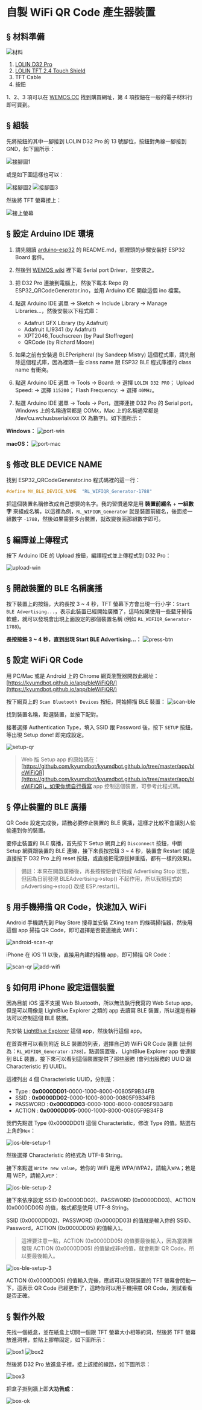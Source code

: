 # 自製 WiFi QR Code 產生器裝置

## § 材料準備

![材料](imgs/IMG3.jpg)

1. [LOLIN D32 Pro](https://wiki.wemos.cc/products:d32:d32_pro)
2. [LOLIN TFT 2.4 Touch Shield](https://wiki.wemos.cc/products:d1_mini_shields:tft_2.4_shield)
3. TFT Cable
4. 按鈕

1、2、3 項可以在 [WEMOS.CC](https://www.wemos.cc/) 找到購買網址，第 4 項按鈕在一般的電子材料行即可買到。


## § 組裝

先將按鈕的其中一腳接到 LOLIN D32 Pro 的 13 號腳位，按鈕對角線一腳接到 GND，如下圖所示：

![接腳圖1](imgs/IMG2.jpg)

或是如下圖這樣也可以：

![接腳圖2](imgs/img4.jpg)
![接腳圖3](imgs/img5.jpg)

然後將 TFT 螢幕接上：

![接上螢幕](imgs/IMG.jpg)


## § 設定 Arduino IDE 環境

1. 請先閱讀 [arduino-esp32](https://github.com/espressif/arduino-esp32) 的 README.md，照裡頭的步驟安裝好 ESP32 Board 套件。
2. 然後到 [WEMOS wiki](https://wiki.wemos.cc/downloads) 裡下載 Serial port Driver，並安裝之。
3. 把 D32 Pro 連接到電腦上，然後下載本 Repo 的 ESP32_QRCodeGenerator.ino，並用 Arduino IDE 開啟這個 ino 檔案。
4. 點選 Arduino IDE 選單 -> Sketch -> Include Library -> Manage Libraries...，然後安裝以下程式庫：

    - Adafruit GFX Library (by Adafruit)
    - Adafruit ILI9341 (by Adafruit)
    - XPT2046_Touchscreen (by Paul Stoffregen)
    - QRCode (by Richard Moore)

5. 如果之前有安裝過 BLEPeripheral (by Sandeep Mistry) 這個程式庫，請先刪除這個程式庫，因為裡頭一些 class name 跟 ESP32 BLE 程式庫裡的 class name 有衝突。
6. 點選 Arduino IDE 選單 -> Tools -> Board: -> 選擇 `LOLIN D32 PRO`； Upload Speed: -> 選擇 `115200`； Flash Frequency: -> 選擇 `40MHz`。
7. 點選 Arduino IDE 選單 -> Tools -> Port，選擇連接 D32 Pro 的 Serial port，Windows 上的名稱通常都是 COM`X`，Mac 上的名稱通常都是 /dev/cu.wchusbserial`XXXX` (X 為數字)。如下圖所示：

**Windows：**
![port-win](imgs/port_win.jpg)

**macOS：**
![port-mac](imgs/port_mac.png)


## § 修改 BLE DEVICE NAME

找到 ESP32_QRCodeGenerator.ino 程式碼裡的這一行：

```cpp
#define MY_BLE_DEVICE_NAME  "RL_WIFIQR_Generator-1788"
```

把這個裝置名稱修改成自己想要的名字。我的習慣通常是用 **裝置前綴名** + **一組數字** 來組成名稱，以這裡為例，`RL_WIFIQR_Generator` 就是裝置前綴名，後面接一組數字 `-1788`，然後如果需要多台裝置，就改變後面那組數字即可。


## § 編譯並上傳程式

按下 Arduino IDE 的 Upload 按鈕，編譯程式並上傳程式到 D32 Pro：

![upload-win](imgs/upload_win.png)



## § 開啟裝置的 BLE 名稱廣播

按下裝置上的按鈕，大約長按 3 ~ 4 秒，TFT 螢幕下方會出現一行小字：`Start BLE Advertising...`，表示此裝置已經開始廣播了，這時如果使用一些藍牙掃描軟體，就可以發現會出現上面設定的那個裝置名稱 (例如 `RL_WIFIQR_Generator-1788`)。

**長按按鈕 3 ~ 4 秒，直到出現 Start BLE Advertising...：**
![press-btn](imgs/press_btn.jpg)



## § 設定 WiFi QR Code

用 PC/Mac 或是 Android 上的 Chrome 網頁瀏覽器開啟此網址： [https://kyumdbot.github.io/app/bleWiFiQR/](https://kyumdbot.github.io/app/bleWiFiQR/)

按下網頁上的 `Scan Bluetooth Devices` 按紐，開始掃描 BLE 裝置：
![scan-ble](imgs/scan_ble.jpg)

找到裝置名稱，點選裝置，並按下配對。

接著選擇 Authentication Type，填入 SSID 跟 Password 後，按下 `SETUP` 按鈕，等出現 Setup done! 即完成設定。

![setup-qr](imgs/setup_qr.jpg)


> Web 版 Setup app 的原始碼在：[https://github.com/kyumdbot/kyumdbot.github.io/tree/master/app/bleWiFiQR](https://github.com/kyumdbot/kyumdbot.github.io/tree/master/app/bleWiFiQR)，如果你想自行撰寫 app 控制這個裝置，可參考此程式碼。

    

## § 停止裝置的 BLE 廣播

QR Code 設定完成後，請務必要停止裝置的 BLE 廣播，這樣才比較不會讓別人偷偷連到你的裝置。

要停止裝置的 BLE 廣播，首先按下 Setup 網頁上的 `Disconnect` 按鈕，中斷 Setup 網頁跟裝置的 BLE 連線，接下來長按按鈕 3 ~ 4 秒，裝置會 Restart (或是直接按下 D32 Pro 上的 reset 按鈕，或直接把電源拔掉重插，都有一樣的效果)。


> 備註：本來在開啟廣播後，再長按按鈕會切換成 Advertising Stop 狀態，但因為日前發現 BLEAdvertising->stop() 不起作用，所以我把程式的 pAdvertising->stop() 改成 ESP.restart()。




## § 用手機掃描 QR Code，快速加入 WiFi

Android 手機請先到 Play Store 搜尋並安裝 ZXing team 的條碼掃描器，然後用這個 app 掃描 QR Code，即可選擇是否要連接此 WiFi：

![android-scan-qr](imgs/android_scan_qr.jpg)


iPhone 在 iOS 11 以後，直接用內建的相機 app，即可掃描 QR Code：

![scan-qr](imgs/scan_qr.jpg)
![add-wifi](imgs/add_wifi.jpg)




## § 如何用 iPhone 設定這個裝置

因為目前 iOS 還不支援 Web Bluetooth，所以無法執行我寫的 Web Setup app，但是可以用像是 LightBlue Explorer 之類的 app 去讀寫 BLE 裝置，所以還是有辦法可以控制這個 BLE 裝置。

先安裝 [LightBlue Explorer](https://itunes.apple.com/tw/app/lightblue-explorer/id557428110?mt=8) 這個 app，然後執行這個 app。

在首頁裡可以看到附近 BLE 裝置的列表，選擇自己的 WiFi QR Code 裝置 (此例為：`RL_WIFIQR_Generator-1788`)，點選裝置後， LightBlue Explorer app 會連線到 BLE 裝置，接下來可以看到這個裝置提供了那些服務 (會列出服務的 UUID 跟 Characteristic 的 UUID)。

這裡列出 4 個 Characteristic UUID，分別是：

- Type     : **0x0000DD01**-0000-1000-8000-00805F9B34FB
- SSID     : **0x0000DD02**-0000-1000-8000-00805F9B34FB
- PASSWORD : **0x0000DD03**-0000-1000-8000-00805F9B34FB
- ACTION   : **0x0000DD05**-0000-1000-8000-00805F9B34FB

我們先點選 Type (0x0000DD01) 這個 Characteristic，修改 Type 的值。點選右上角的`Hex`：

![ios-ble-setup-1](imgs/ios_ble_setup1.jpg)

然後選擇 Characteristic 的格式為 UTF-8 String。

接下來點選 `Write new value`，若你的 WiFi 是用 WPA/WPA2，請輸入`WPA`；若是用 WEP，請輸入`WEP`：

![ios-ble-setup-2](imgs/ios_ble_setup2.jpg)

接下來依序設定 SSID (0x0000DD02)、PASSWORD (0x0000DD03)、ACTION (0x0000DD05) 的值，格式都是使用 UTF-8 String。

SSID (0x0000DD02)、PASSWORD (0x0000DD03) 的值就是輸入你的 SSID、Password，ACTION (0x0000DD05) 的值輸入`1`。

> 這裡要注意一點，ACTION (0x0000DD05) 的值要最後輸入，因為當裝置發現 ACTION (0x0000DD05) 的值變成非`0`的值，就會刷新 QR Code，所以要最後輸入。

![ios-ble-setup-3](imgs/ios_ble_setup3.jpg)

ACTION (0x0000DD05) 的值輸入完後，應該可以發現裝置的 TFT 螢幕會閃動一下，這表示 QR Code 已經更新了，這時你可以用手機掃描 QR Code，測試看看是否正確。


## § 製作外殼

先找一個紙盒，並在紙盒上切開一個跟 TFT 螢幕大小相等的洞，然後將 TFT 螢幕放進洞裡，並貼上膠帶固定，如下圖所示：

![box1](imgs/box1.jpg)
![box2](imgs/box2.jpg)

然後將 D32 Pro 放進盒子裡，接上該接的線路，如下圖所示：

![box3](imgs/box3.jpg)

把盒子掛到牆上即**大功告成**：

![box-ok](imgs/box_ok.jpg)


